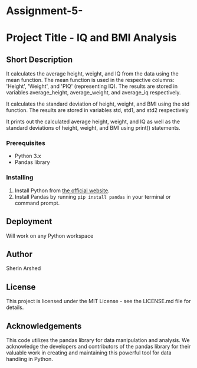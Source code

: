 # Assignment-5-
# Project Title - IQ and BMI Analysis 

## Short Description
It calculates the average height, weight, and IQ from the data using the mean function. 
The mean function is used in the  respective columns: 'Height', 'Weight', and 'PIQ' (representing IQ).
The results are stored in variables average_height, average_weight, and average_iq respectively.

It calculates the standard deviation of height, weight, and BMI using the std function. 
The results are stored in variables std, std1, and std2 respectively

It prints out the calculated average height, weight, and IQ  as well as the standard deviations of height, weight, and BMI using print() statements.

### Prerequisites
- Python 3.x
- Pandas library

### Installing
1. Install Python from [the official website](https://www.python.org/downloads/).
2. Install Pandas by running `pip install pandas` in your terminal or command prompt.

## Deployment
Will work on any Python workspace

## Author
Sherin Arshed

## License
This project is licensed under the MIT License - see the LICENSE.md file for details.

## Acknowledgements
This code utilizes the pandas library for data manipulation and analysis. We acknowledge the developers and contributors of the pandas library for their valuable work in creating and maintaining this powerful tool for data handling in Python.
